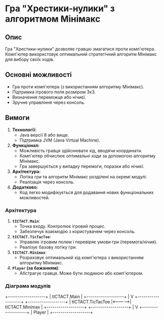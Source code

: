 # Гра "Хрестики-нулики" з алгоритмом Мінімакс

## Опис
Гра "Хрестики-нулики" дозволяє гравцю змагатися проти комп'ютера. Комп'ютер використовує оптимальний стратегічний алгоритм Мінімакс для вибору своїх ходів.

## Основні можливості
- Гра проти комп'ютера (з використанням алгоритму Мінімакс).
- Підтримка ігрового поля розміром 3x3.
- Визначення переможця або нічиєї.
- Зручне управління через консоль.

## Вимоги
1. **Технології:**
   - Java версії 8 або вище.
   - Підтримка JVM (Java Virtual Machine).
2. **Функціонал:**
   - Можливість гравця здійснювати хід, вводячи координати.
   - Комп'ютер обчислює оптимальні ходи за допомогою алгоритму Мінімакс.
   - Гра завершується у випадку перемоги, поразки або нічиєї.
3. **Архітектура:**
   - Логіка гри та алгоритм Мінімакс розділені на окремі модулі.
   - Реалізація через консоль.
4. **Додатково:**
   - Код легко модифікується для додавання нових функціональних можливостей.


### Архітектура
1. **`tICTACT.Main`**:
   - Точка входу. Контролює ігровий процес.
   - Забезпечує взаємодію з користувачем через консоль.
2. **`tICTACT.TicTacToe`**:
   - Управляє ігровим полем і перевіряє умови гри (перемога/нічия).
   - Реалізує базову логіку гри.
3. **`tICTACT.Minimax`**:
   - Розраховує оптимальний хід комп'ютера з використанням алгоритму Мінімакс.
4. **`Player` (за бажанням)**:
   - Абстрагує гравця. Може бути людиною або комп'ютером.

### Діаграма модулів
+-------------------+
|   tICTACT.Main    |
+-------------------+
|
V
+-------------------+       +-------------------+
| tICTACT.TicTacToe |<----->|  tICTACT.Minimax  |
+-------------------+       +-------------------+
|
V
+-------------------+
|       Player      |
+-------------------+


